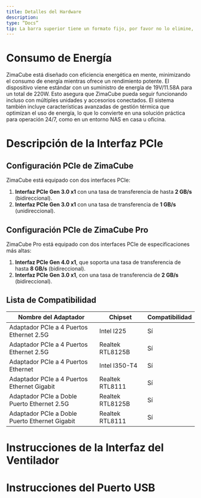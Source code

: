 ```yaml
---
title: Detalles del Hardware
description:
type: “Docs”
tip: La barra superior tiene un formato fijo, por favor no lo elimine, la descripción es para el artículo, si no se llena, se tomará el primer párrafo del contenido.
---
```

# Consumo de Energía
ZimaCube está diseñado con eficiencia energética en mente, minimizando el consumo de energía mientras ofrece un rendimiento potente. El dispositivo viene estándar con un suministro de energía de 19V/11.58A para un total de 220W. Esto asegura que ZimaCube pueda seguir funcionando incluso con múltiples unidades y accesorios conectados. El sistema también incluye características avanzadas de gestión térmica que optimizan el uso de energía, lo que lo convierte en una solución práctica para operación 24/7, como en un entorno NAS en casa u oficina.

# Descripción de la Interfaz PCIe
## Configuración PCIe de ZimaCube
ZimaCube está equipado con dos interfaces PCIe:
1. **Interfaz PCIe Gen 3.0 x1** con una tasa de transferencia de hasta **2 GB/s** (bidireccional).
2. **Interfaz PCIe Gen 3.0 x1** con una tasa de transferencia de **1 GB/s** (unidireccional).
## Configuración PCIe de ZimaCube Pro
ZimaCube Pro está equipado con dos interfaces PCIe de especificaciones más altas:
1. **Interfaz PCIe Gen 4.0 x1**, que soporta una tasa de transferencia de hasta **8 GB/s** (bidireccional).
2. **Interfaz PCIe Gen 3.0 x1**, con una tasa de transferencia de **2 GB/s** (bidireccional).

## Lista de Compatibilidad
| Nombre del Adaptador | Chipset | Compatibilidad |
| - | - | - |
| Adaptador PCIe a 4 Puertos Ethernet 2.5G | Intel I225 | Sí |
| Adaptador PCIe a 4 Puertos Ethernet 2.5G | Realtek RTL8125B | Sí |
| Adaptador PCIe a 4 Puertos Ethernet | Intel I350-T4 | Sí |
| Adaptador PCIe a 4 Puertos Ethernet Gigabit | Realtek RTL8111 | Sí |
| Adaptador PCIe a Doble Puerto Ethernet 2.5G | Realtek RTL8125B | Sí |
| Adaptador PCIe a Doble Puerto Ethernet Gigabit| Realtek RTL8111 | Sí |

# Instrucciones de la Interfaz del Ventilador
# Instrucciones del Puerto USB